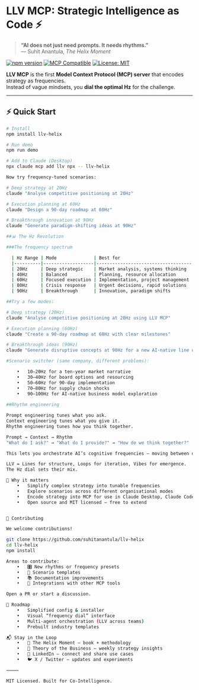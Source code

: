 # LLV MCP: Strategic Intelligence as Code ⚡

> **“AI does not just need prompts. It needs rhythms.”**  
> — Suhit Anantula, *The Helix Moment*

[![npm version](https://badge.fury.io/js/llv-helix.svg)](https://www.npmjs.com/package/llv-helix)
[![MCP Compatible](https://img.shields.io/badge/MCP-Compatible-blue.svg)](https://modelcontextprotocol.io)
[![License: MIT](https://img.shields.io/badge/License-MIT-yellow.svg)](LICENSE)

**LLV MCP** is the first **Model Context Protocol (MCP) server** that encodes strategy as frequencies.  
Instead of vague mindsets, you **dial the optimal Hz** for the challenge.

---

## ⚡ Quick Start

```bash
# Install
npm install llv-helix

# Run demo
npm run demo

# Add to Claude (Desktop)
npx claude mcp add llv npx -- llv-helix

Now try frequency-tuned scenarios:

# Deep strategy at 20Hz
claude "Analyse competitive positioning at 20Hz"

# Execution planning at 60Hz
claude "Design a 90-day roadmap at 60Hz"

# Breakthrough innovation at 90Hz
claude "Generate paradigm-shifting ideas at 90Hz"

##📊 The Hz Revolution

###The frequency spectrum

  | Hz Range | Mode              | Best for                           | Output style             |
  |----------|-------------------|------------------------------------|--------------------------|
  | 20Hz     | Deep strategic    | Market analysis, systems thinking  | Comprehensive, long-term |
  | 40Hz     | Balanced          | Planning, resource allocation      | Structured, practical    |
  | 60Hz     | Focused execution | Implementation, project management | Clear, actionable        |
  | 80Hz     | Crisis response   | Urgent decisions, rapid solutions  | Fast, decisive           |
  | 90Hz     | Breakthrough      | Innovation, paradigm shifts        | Creative, disruptive     |

##Try a few modes:

# Deep strategy (20Hz)
claude "Analyse competitive positioning at 20Hz using LLV MCP"

# Execution planning (60Hz)
claude "Create a 90-day roadmap at 60Hz with clear milestones"

# Breakthrough ideas (90Hz)
claude "Generate disruptive concepts at 90Hz for a new AI-native line of business"

#Scenario switcher (same company, different problems):

	•	10–20Hz for a ten-year market narrative
	•	30–40Hz for board options and resourcing
	•	50–60Hz for 90-day implementation
	•	70–80Hz for supply chain shocks
	•	90–100Hz for AI-native business model exploration
 
##Rhythm engineering

Prompt engineering tunes what you ask.
Context engineering tunes what you give it.
Rhythm engineering tunes how you think together.

Prompt → Context → Rhythm
"What do I ask?" → "What do I provide?" → "How do we think together?"

This lets you orchestrate AI’s cognitive frequencies — moving between deep strategy, execution, crisis response, and innovation.

LLV = Lines for structure, Loops for iteration, Vibes for emergence.
The Hz dial sets their mix.

🌟 Why it matters
	•	Simplify complex strategy into tunable frequencies
	•	Explore scenarios across different organisational modes
	•	Encode strategy into MCP for use in Claude Desktop, Claude Code, and beyond
	•	Open source and MIT licensed — free to extend


🤝 Contributing

We welcome contributions!

git clone https://github.com/suhitanantula/llv-helix
cd llv-helix
npm install

Areas to contribute:
	•	🎛️ New rhythms or frequency presets
	•	🧩 Scenario templates
	•	📚 Documentation improvements
	•	🔗 Integrations with other MCP tools

Open a PR or start a discussion.

🔮 Roadmap
	•	Simplified config & installer
	•	Visual “frequency dial” interface
	•	Multi-agent orchestration (LLV across teams)
	•	Prebuilt industry templates

📬 Stay in the Loop
	•	📖 The Helix Moment – book + methodology
	•	📰 Theory of the Business – weekly strategy insights
	•	💼 LinkedIn – connect and share use cases
	•	🐦 X / Twitter – updates and experiments

⸻

MIT Licensed. Built for Co-Intelligence.

